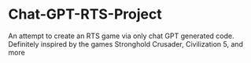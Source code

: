 # Chat-GPT-RTS-Project
 An attempt to create an RTS game via only chat GPT generated code. Definitely inspired by the games Stronghold Crusader, Civilization 5, and more
